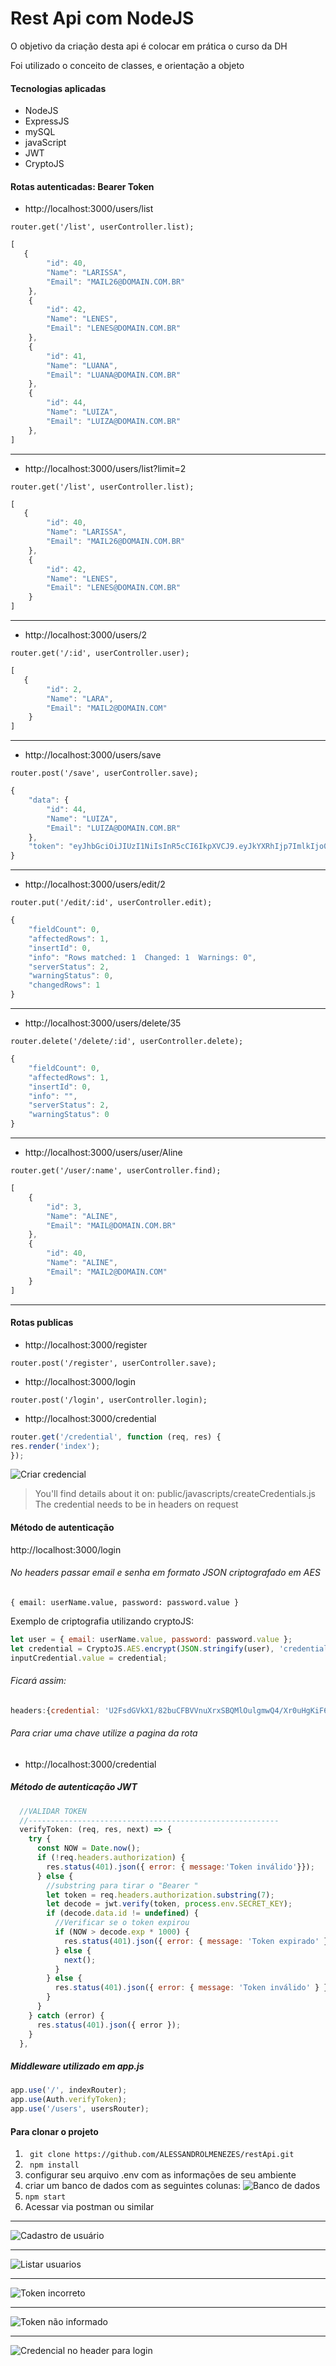 # Rest Api com NodeJS

O objetivo da criação desta api é colocar em prática o curso da DH

Foi utilizado o conceito de classes, e orientação a objeto 

#### Tecnologias aplicadas

- NodeJS
- ExpressJS
- mySQL
- javaScript
- JWT
- CryptoJS


#### Rotas autenticadas: Bearer Token

- http://localhost:3000/users/list

` router.get('/list', userController.list); `

```javascript
[
   {
        "id": 40,
        "Name": "LARISSA",
        "Email": "MAIL26@DOMAIN.COM.BR"
    },
    {
        "id": 42,
        "Name": "LENES",
        "Email": "LENES@DOMAIN.COM.BR"
    },
    {
        "id": 41,
        "Name": "LUANA",
        "Email": "LUANA@DOMAIN.COM.BR"
    },
    {
        "id": 44,
        "Name": "LUIZA",
        "Email": "LUIZA@DOMAIN.COM.BR"
    },
]
```

------------

- http://localhost:3000/users/list?limit=2

` router.get('/list', userController.list); `

```javascript
[
   {
        "id": 40,
        "Name": "LARISSA",
        "Email": "MAIL26@DOMAIN.COM.BR"
    },
    {
        "id": 42,
        "Name": "LENES",
        "Email": "LENES@DOMAIN.COM.BR"
    }
]
```

------------

- http://localhost:3000/users/2

` router.get('/:id', userController.user); `

```javascript
[
   {
        "id": 2,
        "Name": "LARA",
        "Email": "MAIL2@DOMAIN.COM"
    }
]
```

------------

- http://localhost:3000/users/save

` router.post('/save', userController.save); `

```javascript
{
    "data": {
        "id": 44,
        "Name": "LUIZA",
        "Email": "LUIZA@DOMAIN.COM.BR"
    },
    "token": "eyJhbGciOiJIUzI1NiIsInR5cCI6IkpXVCJ9.eyJkYXRhIjp7ImlkIjo0NCwiTmFtZSI6IkxVSVpBIiwiRW1haWwiOiJMVUlaQUBET01BSU4uQ09NLkJSIn0sImlhdCI6MTU5MTIwNzg3OSwiZXhwIjoxNTkxODEyNjc5fQ.iN8GIwzlbu84Ezx9YrdyTAWGYCrttgFLagRAaPBFgL8"
}
```

------------

- http://localhost:3000/users/edit/2

` router.put('/edit/:id', userController.edit); `

```javascript
{
    "fieldCount": 0,
    "affectedRows": 1,
    "insertId": 0,
    "info": "Rows matched: 1  Changed: 1  Warnings: 0",
    "serverStatus": 2,
    "warningStatus": 0,
    "changedRows": 1
}
```

------------

- http://localhost:3000/users/delete/35

` router.delete('/delete/:id', userController.delete); `

```javascript
{
    "fieldCount": 0,
    "affectedRows": 1,
    "insertId": 0,
    "info": "",
    "serverStatus": 2,
    "warningStatus": 0
}

```

------------

- http://localhost:3000/users/user/Aline

` router.get('/user/:name', userController.find); `

```javascript
[
    {
        "id": 3,
        "Name": "ALINE",
        "Email": "MAIL@DOMAIN.COM.BR"
    },
    {
        "id": 40,
        "Name": "ALINE",
        "Email": "MAIL2@DOMAIN.COM"
    }
]
```

------------

#### Rotas publicas

- http://localhost:3000/register

`router.post('/register', userController.save);`

- http://localhost:3000/login

`router.post('/login', userController.login);`

- http://localhost:3000/credential

```javascript
router.get('/credential', function (req, res) {
res.render('index');
});
```

![Criar credencial](http://alessandrodev.com/imagens/api7.jpg "Criar credencial")

> You'll find details about it on: public/javascripts/createCredentials.js
> The credential needs to be in headers on request 

#### Método de autenticação

http://localhost:3000/login

######  No headers passar email e senha em formato JSON criptografado em AES

` { email: userName.value, password: password.value } `

Exemplo de criptografia utilizando cryptoJS:

```javascript
let user = { email: userName.value, password: password.value };
let credential = CryptoJS.AES.encrypt(JSON.stringify(user), 'credential').toString();
inputCredential.value = credential;
```

###### Ficará assim:

```javascript
headers:{credential: 'U2FsdGVkX1/82buCFBVVnuXrxSBQMlOulgmwQ4/Xr0uHgKiF6Uhp0c9vT7r70XdpX9JaaaEImD1VQJ+eQ7EwWY+Yr7uj6yNGfotZBoGuwbI='}
```

###### Para criar uma chave utilize a pagina da rota


- http://localhost:3000/credential


##### Método de autenticação JWT

```javascript
  //VALIDAR TOKEN
  //--------------------------------------------------------
  verifyToken: (req, res, next) => {
    try {
      const NOW = Date.now();
      if (!req.headers.authorization) {
        res.status(401).json({ error: { message:'Token inválido'}});
      } else {
        //substring para tirar o "Bearer "
        let token = req.headers.authorization.substring(7); 
        let decode = jwt.verify(token, process.env.SECRET_KEY);
        if (decode.data.id != undefined) {
          //Verificar se o token expirou
          if (NOW > decode.exp * 1000) {
            res.status(401).json({ error: { message: 'Token expirado' } });
          } else {
            next();
          }
        } else {
          res.status(401).json({ error: { message: 'Token inválido' } });
        }
      }
    } catch (error) {
      res.status(401).json({ error });
    }
  },
```

##### Middleware utilizado em app.js

```javascript
app.use('/', indexRouter);
app.use(Auth.verifyToken);
app.use('/users', usersRouter);
```
#### Para clonar o projeto

1.  ` git clone https://github.com/ALESSANDROLMENEZES/restApi.git`
2. ` npm install`
3. configurar seu arquivo .env com as informações de seu ambiente
4. criar um banco de dados com as seguintes colunas:
![Banco de dados](http://alessandrodev.com/imagens/api5.jpg "Banco de dados")
5. `npm start`
6. Acessar via postman ou similar

------------


![Cadastro de usuário](http://alessandrodev.com/imagens/api1.jpg "Cadastro de usuário")

------------

![Listar usuarios](http://alessandrodev.com/imagens/api2.jpg "Listar usuários")

------------

![Token incorreto](http://alessandrodev.com/imagens/api3.jpg "Token incorreto")

------------

![Token não informado](http://alessandrodev.com/imagens/api4.jpg "Token não informado")

------------

![Credencial no header para login](http://alessandrodev.com/imagens/api6.jpg "Login passando a credencial")

